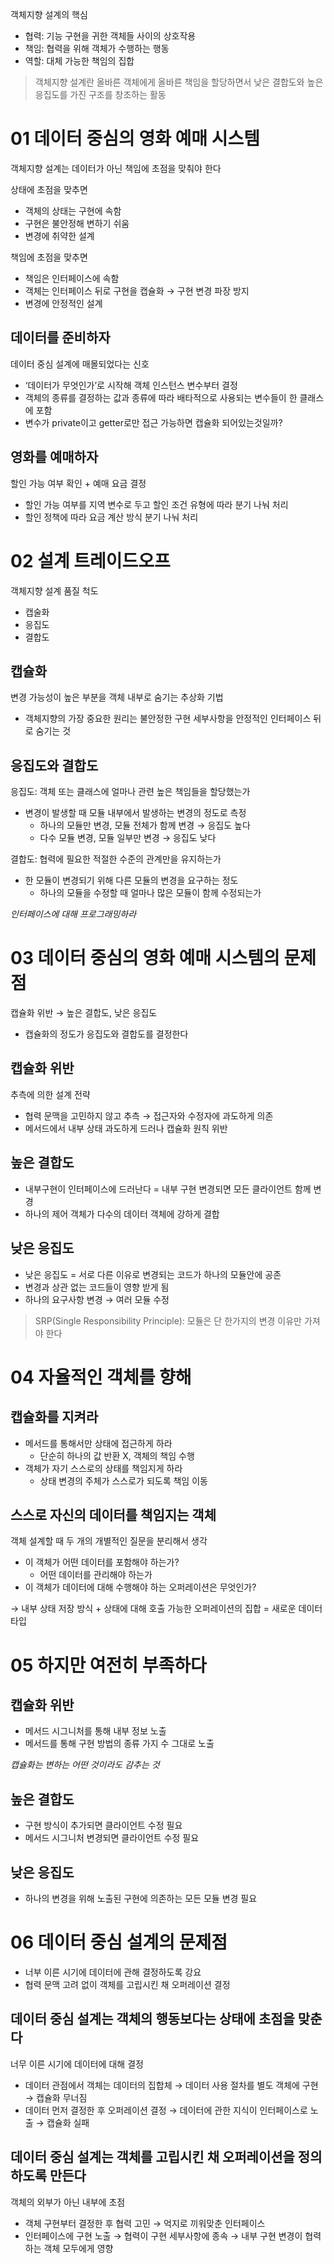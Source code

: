 객체지향 설계의 핵심

- 협력: 기능 구현을 귀한 객체들 사이의 상호작용
- 책임: 협력을 위해 객체가 수행하는 행동
- 역할: 대체 가능한 책임의 집합

> 객체지향 설계란 올바른 객체에게 올바른 책임을 할당하면서 낮은 결합도와 높은 응집도를 가진 구조를 창조하는 활동

# 01 데이터 중심의 영화 예매 시스템

객체지향 설계는 데이터가 아닌 책임에 초점을 맞춰야 한다

상태에 초점을 맞추면

- 객체의 상태는 구현에 속함
- 구현은 불안정해 변하기 쉬움
- 변경에 취약한 설계

책임에 초점을 맞추면

- 책임은 인터페이스에 속함
- 객체는 인터페이스 뒤로 구현을 캡슐화 → 구현 변경 파장 방지
- 변경에 안정적인 설계

## 데이터를 준비하자

데이터 중심 설계에 매몰되었다는 신호

- ‘데이터가 무엇인가’로 시작해 객체 인스턴스 변수부터 결정
- 객체의 종류를 결정하는 값과 종류에 따라 배타적으로 사용되는 변수들이 한 클래스에 포함
- 변수가 private이고 getter로만 접근 가능하면 캡슐화 되어있는것일까?

## 영화를 예매하자

할인 가능 여부 확인 + 예매 요금 결정

- 할인 가능 여부를 지역 변수로 두고 할인 조건 유형에 따라 분기 나눠 처리
- 할인 정책에 따라 요금 계산 방식 분기 나눠 처리

# 02 설계 트레이드오프

객체지향 설계 품질 척도

- 캡술화
- 응집도
- 결합도

## 캡슐화

변경 가능성이 높은 부분을 객체 내부로 숨기는 추상화 기법

- 객체지향의 가장 중요한 원리는 불안정한 구현 세부사항을 안정적인 인터페이스 뒤로 숨기는 것

## 응집도와 결합도

응집도: 객체 또는 클래스에 얼마나 관련 높은 책임들을 할당했는가

- 변경이 발생할 때 모듈 내부에서 발생하는 변경의 정도로 측정
    - 하나의 모듈만 변경, 모듈 전체가 함께 변경 → 응집도 높다
    - 다수 모듈 변경, 모듈 일부만 변경 → 응집도 낮다

결합도: 협력에 필요한 적절한 수준의 관계만을 유지하는가

- 한 모듈이 변경되기 위해 다른 모듈의 변경을 요구하는 정도
    - 하나의 모듈을 수정할 때 얼마나 많은 모듈이 함께 수정되는가

*인터페이스에 대해 프로그래밍하라*

# 03 데이터 중심의 영화 예매 시스템의 문제점

캡슐화 위반 → 높은 결합도, 낮은 응집도

- 캡슐화의 정도가 응집도와 결합도를 결정한다

## 캡슐화 위반

추측에 의한 설계 전략

- 협력 문맥을 고민하지 않고 추측 → 접근자와 수정자에 과도하게 의존
- 메서드에서 내부 상태 과도하게 드러나 캡슐화 원칙 위반

## 높은 결합도

- 내부구현이 인터페이스에 드러난다 = 내부 구현 변경되면 모든 클라이언트 함께 변경
- 하나의 제어 객체가 다수의 데이터 객체에 강하게 결합

## 낮은 응집도

- 낮은 응집도 = 서로 다른 이유로 변경되는 코드가 하나의 모듈안에 공존
- 변경과 상관 없는 코드들이 영향 받게 됨
- 하나의 요구사항 변경 → 여러 모듈 수정

> SRP(Single Responsibility Principle): 모듈은 단 한가지의 변경 이유만 가져야 한다

# 04 자율적인 객체를 향해

## 캡슐화를 지켜라

- 메서드를 통해서만 상태에 접근하게 하라
    - 단순히 하나의 값 반환 X, 객체의 책임 수행
- 객체가 자기 스스로의 상태를 책임지게 하라
    - 상태 변경의 주체가 스스로가 되도록 책임 이동

## 스스로 자신의 데이터를 책임지는 객체

객체 설계할 때 두 개의 개별적인 질문을 분리해서 생각

- 이 객체가 어떤 데이터를 포함해야 하는가?
    - 어떤 데이터를 관리해야 하는가
- 이 객체가 데이터에 대해 수행해야 하는 오퍼레이션은 무엇인가?

→ 내부 상태 저장 방식 + 상태에 대해 호출 가능한 오퍼레이션의 집합 = 새로운 데이터 타입

# 05 하지만 여전히 부족하다

## 캡슐화 위반

- 메서드 시그니처를 통해 내부 정보 노출
- 메서드를 통해 구현 방법의 종류 가지 수 그대로 노출

*캡슐화는 변하는 어떤 것이라도 감추는 것*

## 높은 결합도

- 구현 방식이 추가되면 클라이언트 수정 필요
- 메서드 시그니처 변경되면 클라이언트 수정 필요

## 낮은 응집도

- 하나의 변경을 위해 노출된 구현에 의존하는 모든 모듈 변경 필요

# 06 데이터 중심 설계의 문제점

- 너부 이른 시기에 데이터에 관해 결정하도록 강요
- 협력 문맥 고려 없이 객체를 고립시킨 채 오퍼레이션 결정

## 데이터 중심 설계는 객체의 행동보다는 상태에 초점을 맞춘다

너무 이른 시기에 데이터에 대해 결정

- 데이터 관점에서 객체는 데이터의 집합체 → 데이터 사용 절차를 별도 객체에 구현 → 캡슐화 무너짐
- 데이터 먼저 결정한 후 오퍼레이션 결정 → 데이터에 관한 지식이 인터페이스로 노출 → 캡슐화 실패

## 데이터 중심 설계는 객체를 고립시킨 채 오퍼레이션을 정의하도록 만든다

객체의 외부가 아닌 내부에 초점

- 객체 구현부터 결정한 후 협력 고민 → 억지로 끼워맞춘 인터페이스
- 인터페이스에 구현 노출 → 협력이 구현 세부사항에 종속 → 내부 구현 변경이 협력하는 객체 모두에게 영향
